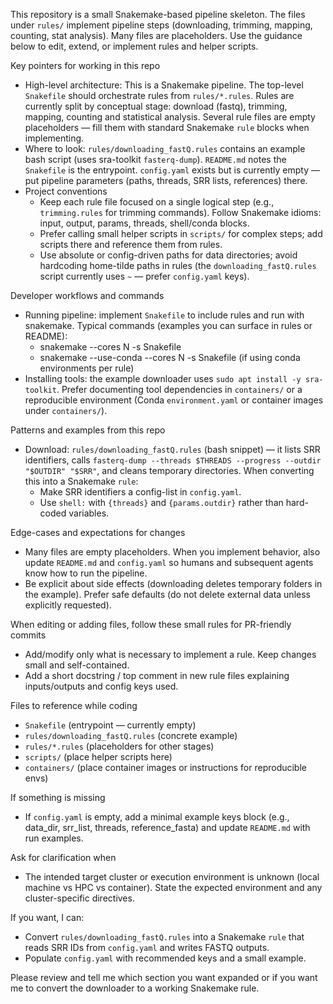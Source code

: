 This repository is a small Snakemake-based pipeline skeleton. The files under `rules/` implement pipeline steps (downloading, trimming, mapping, counting, stat analysis). Many files are placeholders. Use the guidance below to edit, extend, or implement rules and helper scripts.

Key pointers for working in this repo
- High-level architecture: This is a Snakemake pipeline. The top-level `Snakefile` should orchestrate rules from `rules/*.rules`. Rules are currently split by conceptual stage: download (fastq), trimming, mapping, counting and statistical analysis. Several rule files are empty placeholders — fill them with standard Snakemake `rule` blocks when implementing.
- Where to look: `rules/downloading_fastQ.rules` contains an example bash script (uses sra-toolkit `fasterq-dump`). `README.md` notes the `Snakefile` is the entrypoint. `config.yaml` exists but is currently empty — put pipeline parameters (paths, threads, SRR lists, references) there.
- Project conventions
  - Keep each rule file focused on a single logical step (e.g., `trimming.rules` for trimming commands). Follow Snakemake idioms: input, output, params, threads, shell/conda blocks.
  - Prefer calling small helper scripts in `scripts/` for complex steps; add scripts there and reference them from rules.
  - Use absolute or config-driven paths for data directories; avoid hardcoding home-tilde paths in rules (the `downloading_fastQ.rules` script currently uses `~` — prefer `config.yaml` keys).

Developer workflows and commands
- Running pipeline: implement `Snakefile` to include rules and run with snakemake. Typical commands (examples you can surface in rules or README):
  - snakemake --cores N -s Snakefile
  - snakemake --use-conda --cores N -s Snakefile (if using conda environments per rule)
- Installing tools: the example downloader uses `sudo apt install -y sra-toolkit`. Prefer documenting tool dependencies in `containers/` or a reproducible environment (Conda `environment.yaml` or container images under `containers/`).

Patterns and examples from this repo
- Download: `rules/downloading_fastQ.rules` (bash snippet) — it lists SRR identifiers, calls `fasterq-dump --threads $THREADS --progress --outdir "$OUTDIR" "$SRR"`, and cleans temporary directories. When converting this into a Snakemake `rule`:
  - Make SRR identifiers a config-list in `config.yaml`.
  - Use `shell:` with `{threads}` and `{params.outdir}` rather than hard-coded variables.

Edge-cases and expectations for changes
- Many files are empty placeholders. When you implement behavior, also update `README.md` and `config.yaml` so humans and subsequent agents know how to run the pipeline.
- Be explicit about side effects (downloading deletes temporary folders in the example). Prefer safe defaults (do not delete external data unless explicitly requested).

When editing or adding files, follow these small rules for PR-friendly commits
- Add/modify only what is necessary to implement a rule. Keep changes small and self-contained.
- Add a short docstring / top comment in new rule files explaining inputs/outputs and config keys used.

Files to reference while coding
- `Snakefile` (entrypoint — currently empty)
- `rules/downloading_fastQ.rules` (concrete example)
- `rules/*.rules` (placeholders for other stages)
- `scripts/` (place helper scripts here)
- `containers/` (place container images or instructions for reproducible envs)

If something is missing
- If `config.yaml` is empty, add a minimal example keys block (e.g., data_dir, srr_list, threads, reference_fasta) and update `README.md` with run examples.

Ask for clarification when
- The intended target cluster or execution environment is unknown (local machine vs HPC vs container). State the expected environment and any cluster-specific directives.

If you want, I can:
- Convert `rules/downloading_fastQ.rules` into a Snakemake `rule` that reads SRR IDs from `config.yaml` and writes FASTQ outputs.
- Populate `config.yaml` with recommended keys and a small example.

Please review and tell me which section you want expanded or if you want me to convert the downloader to a working Snakemake rule.
